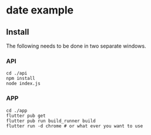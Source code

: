 # date example

## Install 

The following needs to be done in two separate windows.

### API

```shell script
cd ./api 
npm install
node index.js
```

### APP

```shell script
cd ./app
flutter pub get
flutter pub run build_runner build
flutter run -d chrome # or what ever you want to use
```
